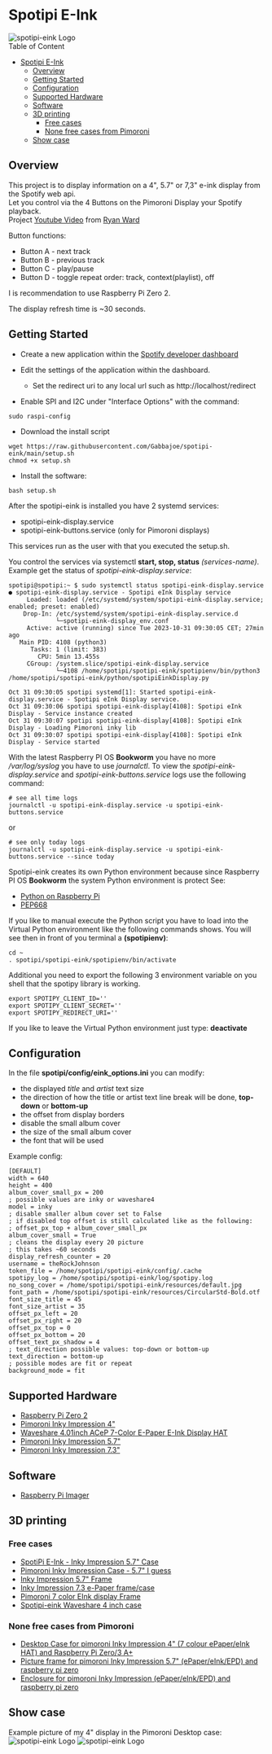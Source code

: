 # Spotipi E-Ink
![spotipi-eink Logo](/images/logo.png)</br>
Table of Content
- [Spotipi E-Ink](#spotipi-e-ink)
  - [Overview](#overview)
  - [Getting Started](#getting-started)
  - [Configuration](#configuration)
  - [Supported Hardware](#supported-hardware)
  - [Software](#software)
  - [3D printing](#3d-printing)
    - [Free cases](#free-cases)
    - [None free cases from Pimoroni](#none-free-cases-from-pimoroni)
  - [Show case](#show-case)
## Overview
This project is to display information on a 4", 5.7" or 7,3" e-ink display from the Spotify web api.</br>
Let you control via the 4 Buttons on the Pimoroni Display your Spotify playback.</br>
Project [Youtube Video](https://www.youtube.com/watch?v=uQYIAYa27ds) from [Ryan Ward ](https://github.com/ryanwa18)

Button functions:
* Button A - next track
* Button B - previous track
* Button C - play/pause
* Button D - toggle repeat order: track, context(playlist), off

I is recommendation to use Raspberry Pi Zero 2.

The display refresh time is ~30 seconds.

## Getting Started
* Create a new application within the [Spotify developer dashboard](https://developer.spotify.com/dashboard/applications)
* Edit the settings of the application within the dashboard.
    * Set the redirect uri to any local url such as http://localhost/redirect

* Enable SPI and I2C under "Interface Options" with the command:
```
sudo raspi-config
```

* Download the install script
```
wget https://raw.githubusercontent.com/Gabbajoe/spotipi-eink/main/setup.sh
chmod +x setup.sh
```

* Install the software: 
```
bash setup.sh
```

After the spotipi-eink is installed you have 2 systemd services:
* spotipi-eink-display.service
* spotipi-eink-buttons.service (only for Pimoroni displays)

This services run as the user with that you executed the setup.sh.

You control the services via systemctl **start, stop, status** *(services-name)*. Example get the status of *spotipi-eink-display.service*:
```
spotipi@spotipi:~ $ sudo systemctl status spotipi-eink-display.service
● spotipi-eink-display.service - Spotipi eInk Display service
     Loaded: loaded (/etc/systemd/system/spotipi-eink-display.service; enabled; preset: enabled)
    Drop-In: /etc/systemd/system/spotipi-eink-display.service.d
             └─spotipi-eink-display_env.conf
     Active: active (running) since Tue 2023-10-31 09:30:05 CET; 27min ago
   Main PID: 4108 (python3)
      Tasks: 1 (limit: 383)
        CPU: 5min 13.455s
     CGroup: /system.slice/spotipi-eink-display.service
             └─4108 /home/spotipi/spotipi-eink/spotipienv/bin/python3 /home/spotipi/spotipi-eink/python/spotipiEinkDisplay.py

Oct 31 09:30:05 spotipi systemd[1]: Started spotipi-eink-display.service - Spotipi eInk Display service.
Oct 31 09:30:06 spotipi spotipi-eink-display[4108]: Spotipi eInk Display - Service instance created
Oct 31 09:30:07 spotipi spotipi-eink-display[4108]: Spotipi eInk Display - Loading Pimoroni inky lib
Oct 31 09:30:07 spotipi spotipi-eink-display[4108]: Spotipi eInk Display - Service started
```

With the latest Raspberry PI OS **Bookworm** you have no more */var/log/syslog* you have to use *journalctl*. To view the *spotipi-eink-display.service* and *spotipi-eink-buttons.service* logs use the following command:

```
# see all time logs
journalctl -u spotipi-eink-display.service -u spotipi-eink-buttons.service
```
or
```
# see only today logs
journalctl -u spotipi-eink-display.service -u spotipi-eink-buttons.service --since today
```

Spotipi-eink creates its own Python environment because since Raspberry PI OS **Bookworm** the system Python environment is protect See:
* [Python on Raspberry Pi](https://www.raspberrypi.com/documentation/computers/os.html#python-on-raspberry-pi)
* [PEP668](https://peps.python.org/pep-0668/)

If you like to manual execute the Python script you have to load into the Virtual Python environment like the following commands shows. You will see then in front of you terminal a **(spotipienv)**:
```
cd ~
. spotipi/spotipi-eink/spotipienv/bin/activate
```
Additional you need to export the following 3 environment variable on you shell that the spotipy library is working.
```
export SPOTIPY_CLIENT_ID=''
export SPOTIPY_CLIENT_SECRET=''
export SPOTIPY_REDIRECT_URI=''
```
If you like to leave the Virtual Python environment just type: **deactivate**


## Configuration
In the file **spotipi/config/eink_options.ini** you can modify:
* the displayed *title* and *artist* text size
* the direction of how the title or artist text line break will be done, **top-down** or **bottom-up**
* the offset from display borders
* disable the small album cover
* the size of the small album cover
* the font that will be used

Example config:

```
[DEFAULT]
width = 640
height = 400
album_cover_small_px = 200
; possible values are inky or waveshare4
model = inky
; disable smaller album cover set to False
; if disabled top offset is still calculated like as the following:
; offset_px_top + album_cover_small_px
album_cover_small = True
; cleans the display every 20 picture
; this takes ~60 seconds
display_refresh_counter = 20
username = theRockJohnson
token_file = /home/spotipi/spotipi-eink/config/.cache
spotipy_log = /home/spotipi/spotipi-eink/log/spotipy.log
no_song_cover = /home/spotipi/spotipi-eink/resources/default.jpg
font_path = /home/spotipi/spotipi-eink/resources/CircularStd-Bold.otf
font_size_title = 45
font_size_artist = 35
offset_px_left = 20
offset_px_right = 20
offset_px_top = 0
offset_px_bottom = 20
offset_text_px_shadow = 4
; text_direction possible values: top-down or bottom-up
text_direction = bottom-up
; possible modes are fit or repeat
background_mode = fit
```

## Supported Hardware
* [Raspberry Pi Zero 2](https://www.raspberrypi.com/products/raspberry-pi-zero-2-w/)
* [Pimoroni Inky Impression 4"](https://shop.pimoroni.com/products/inky-impression-4?variant=39599238807635)
* [Waveshare 4.01inch ACeP 7-Color E-Paper E-Ink Display HAT](https://www.waveshare.com/product/displays/e-paper/epaper-2/4.01inch-e-paper-hat-f.htm)
* [Pimoroni Inky Impression 5.7"](https://shop.pimoroni.com/products/inky-impression-5-7?variant=32298701324371)
* [Pimoroni Inky Impression 7.3"](https://shop.pimoroni.com/products/inky-impression-7-3?variant=40512683376723)


## Software
* [Raspberry Pi Imager](https://www.raspberrypi.com/software/)

## 3D printing
### Free cases
* [SpotiPi E-Ink - Inky Impression 5.7" Case](https://cults3d.com/en/3d-model/gadget/spotipi-e-ink-inky-impression-5-7-case)
* [Pimoroni Inky Impression Case - 5.7" I guess](https://www.printables.com/de/model/51765-pimoroni-inky-impression-case/files)
* [Inky Impression 5.7" Frame](https://www.printables.com/de/model/603008-inky-impression-57-frame)
* [Inky Impression 7.3 e-Paper frame/case](https://www.printables.com/de/model/585713-inky-impression-73-e-paper-framecase)
* [Pimoroni 7 color EInk display Frame](https://www.thingiverse.com/thing:4666925)
* [Spotipi-eink Waveshare 4 inch case](https://www.printables.com/model/634213-spotipi-eink-waveshare-4-inch-case)
### None free cases from Pimoroni
* [Desktop Case for pimoroni Inky Impression 4" (7 colour ePaper/eInk HAT) and Raspberry Pi Zero/3 A+](https://cults3d.com/en/3d-model/gadget/desktop-case-for-pimoroni-inky-impression-4-7-colour-epaper-eink-hat-and-raspberry-pi-zero-3-a)
* [Picture frame for pimoroni Inky Impression 5.7" (ePaper/eInk/EPD) and raspberry pi zero](https://cults3d.com/en/3d-model/gadget/picture-frame-for-pimoroni-inky-impression-epaper-eink-epd-and-raspberry-pi-zero)
* [Enclosure for pimoroni Inky Impression (ePaper/eInk/EPD) and raspberry pi zero](https://cults3d.com/en/3d-model/gadget/enclosure-for-pimoroni-inky-impression-epaper-eink-epd-and-raspberry-pi-zero)

## Show case
Example picture of my 4" display in the Pimoroni Desktop case:
![spotipi-eink Logo](/images/example.jpg)
![spotipi-eink Logo](/images/no_song.jpg)
